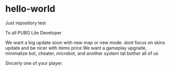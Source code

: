 # hello-world
Just repository test

To all PUBG Lite Developer

We want a big update soon with new map or new mode. dont focus on skins update and be nicer with items price
We want a gameplay upgrade, minimalize bot, cheater, microbot, and another system tat bother all of us

Sincerly one of your player.
